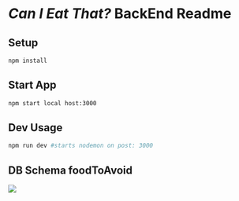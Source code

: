 # _Can I Eat That?_ BackEnd Readme

## Setup
```sh
npm install 
```

## Start App
```sh
npm start local host:3000
```

## Dev Usage

```sh
npm run dev #starts nodemon on post: 3000
```

## DB Schema foodToAvoid
![](https://www.lucidchart.com/publicSegments/view/736a76cc-5aa3-402c-a6ef-d86a230d979c/image.png)